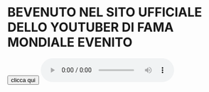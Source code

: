 # BEVENUTO NEL SITO UFFICIALE DELLO YOUTUBER DI FAMA MONDIALE EVENITO
<input type="button" value="clicca qui" onclick="alert('sus')"/>
  <audio autoplay controls>
<source type="audio/mpeg"src="take-on-me-flute-earrape.mp3">
  <source type="audio/ogg"src="take-on-me-flute-earrape.ogg">
  <source type="audio/wav"src="take-on-me-flute-earrape.wav">
 </audio>
